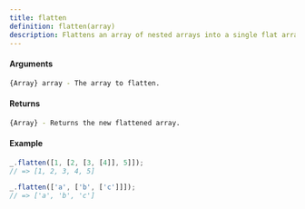 ```yaml
---
title: flatten
definition: flatten(array)
description: Flattens an array of nested arrays into a single flat array.
---
```



#### Arguments


```bash
{Array} array - The array to flatten.
```


#### Returns


```bash
{Array} - Returns the new flattened array.
```


#### Example


```ts
_.flatten([1, [2, [3, [4]], 5]]);
// => [1, 2, 3, 4, 5]

_.flatten(['a', ['b', ['c']]]);
// => ['a', 'b', 'c']
```